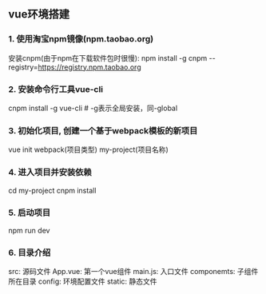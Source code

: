 ## vue环境搭建

### 1. 使用淘宝npm镜像(npm.taobao.org)
安装cnpm(由于npm在下载软件包时很慢):
npm install -g cnpm --registry=https://registry.npm.taobao.org

### 2. 安装命令行工具vue-cli
cnpm install -g vue-cli          # -g表示全局安装，同-global

### 3. 初始化项目, 创建一个基于webpack模板的新项目
vue init webpack(项目类型) my-project(项目名称)

### 4. 进入项目并安装依赖
cd my-project
cnpm install

### 5. 启动项目
npm run dev

### 6. 目录介绍
src: 源码文件
  App.vue: 第一个vue组件
  main.js: 入口文件
  componemts: 子组件所在目录
config: 环境配置文件
static: 静态文件

